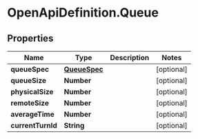 # OpenApiDefinition.Queue

## Properties

Name | Type | Description | Notes
------------ | ------------- | ------------- | -------------
**queueSpec** | [**QueueSpec**](QueueSpec.md) |  | [optional] 
**queueSize** | **Number** |  | [optional] 
**physicalSize** | **Number** |  | [optional] 
**remoteSize** | **Number** |  | [optional] 
**averageTime** | **Number** |  | [optional] 
**currentTurnId** | **String** |  | [optional] 



